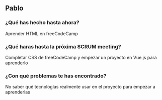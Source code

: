 ## Pablo
### ¿Qué has hecho hasta ahora?
Aprender HTML en freeCodeCamp
### ¿Qué haras hasta la próxima SCRUM meeting?
Completar CSS de freeCodeCamp y empezar un proyecto en Vue.js para aprenderlo
### ¿Con qué problemas te has encontrado?
No saber qué tecnologías realmente usar en el proyecto para empezar a aprenderlas
